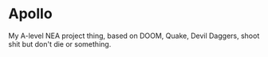 # Apollo
My A-level NEA project thing, based on DOOM, Quake, Devil Daggers, shoot shit but don't die or something.
